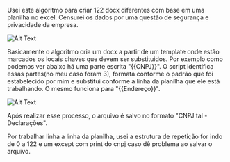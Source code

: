 Usei este algoritmo para criar 122 docx diferentes com base em uma planilha no excel. Censurei os dados por uma questão de segurança e privacidade da empresa.

![Alt Text](https://prnt.sc/xonxyt)

Basicamente o algoritmo cria um docx a partir de um template onde estão marcados os locais chaves que devem ser substituidos. Por exemplo como podemos ver abaixo há uma parte escrita "{{CNPJ}}". O script identifica essas partes(no meu caso foram 3), formata conforme o padrão que foi estabelecido por mim e substitui conforme a linha da planilha que ele está trabalhando. O mesmo funciona para "{{Endereço}}".

![Alt Text](https://prnt.sc/xoo7cl)

Após realizar esse processo, o arquivo é salvo no formato "CNPJ tal - Declarações". 

Por trabalhar linha a linha da planilha, usei a estrutura de repetição for indo de 0 a 122 e um except com print do cnpj caso dê problema ao salvar o arquivo. 


